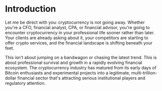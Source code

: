 # Introduction

Let me be direct with you: cryptocurrency is not going away. Whether you're a CFO, financial analyst, CPA, or financial advisor, you're going to encounter cryptocurrency in your professional life sooner rather than later. Your clients are already asking about it, your competitors are starting to offer crypto services, and the financial landscape is shifting beneath your feet.

This isn't about jumping on a bandwagon or chasing the latest trend. This is about professional survival and growth in a rapidly evolving financial ecosystem. The cryptocurrency industry has matured from its early days of Bitcoin enthusiasts and experimental projects into a legitimate, multi-trillion-dollar financial sector that's attracting serious institutional players and regulatory attention.
